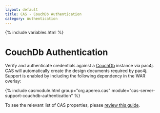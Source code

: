 ```yaml
---
layout: default
title: CAS - CouchDb Authentication
category: Authentication
---
```


{% include variables.html %}

# CouchDb Authentication

Verify and authenticate credentials against a [CouchDb](http://couchdb.apache.org/) instance via pac4j. CAS will automatically create the design documents required by pac4j.
Support is enabled by including the following dependency in the WAR overlay:

{% include casmodule.html group="org.apereo.cas" module="cas-server-support-couchdb-authentication" %}

To see the relevant list of CAS properties,
please [review this guide](../configuration/Configuration-Properties.html#couchdb-authentication).
